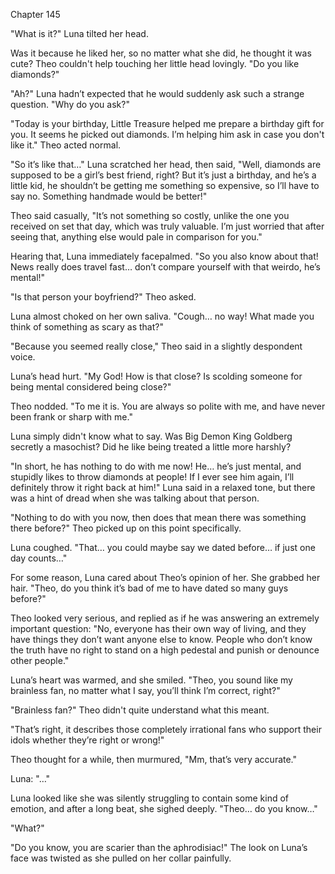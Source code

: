 Chapter 145

"What is it?" Luna tilted her head.


Was it because he liked her, so no matter what she did, he thought it was cute? Theo couldn't help touching her little head lovingly. "Do you like diamonds?"


"Ah?" Luna hadn’t expected that he would suddenly ask such a strange question. "Why do you ask?"


"Today is your birthday, Little Treasure helped me prepare a birthday gift for you. It seems he picked out diamonds. I’m helping him ask in case you don't like it." Theo acted normal.


"So it’s like that…" Luna scratched her head, then said, "Well, diamonds are supposed to be a girl’s best friend, right? But it’s just a birthday, and he’s a little kid, he shouldn’t be getting me something so expensive, so I’ll have to say no. Something handmade would be better!"


Theo said casually, "It’s not something so costly, unlike the one you received on set that day, which was truly valuable. I’m just worried that after seeing that, anything else would pale in comparison for you."


Hearing that, Luna immediately facepalmed. "So you also know about that! News really does travel fast… don’t compare yourself with that weirdo, he’s mental!"


"Is that person your boyfriend?" Theo asked.


Luna almost choked on her own saliva. "Cough… no way! What made you think of something as scary as that?"


"Because you seemed really close," Theo said in a slightly despondent voice.


Luna’s head hurt. "My God! How is that close? Is scolding someone for being mental considered being close?"


Theo nodded. "To me it is. You are always so polite with me, and have never been frank or sharp with me."


Luna simply didn't know what to say. Was Big Demon King Goldberg secretly a masochist? Did he like being treated a little more harshly?


"In short, he has nothing to do with me now! He… he’s just mental, and stupidly likes to throw diamonds at people! If I ever see him again, I’ll definitely throw it right back at him!" Luna said in a relaxed tone, but there was a hint of dread when she was talking about that person.


"Nothing to do with you now, then does that mean there was something there before?" Theo picked up on this point specifically.


Luna coughed. "That… you could maybe say we dated before… if just one day counts…"


For some reason, Luna cared about Theo’s opinion of her. She grabbed her hair. "Theo, do you think it’s bad of me to have dated so many guys before?"


Theo looked very serious, and replied as if he was answering an extremely important question: "No, everyone has their own way of living, and they have things they don’t want anyone else to know. People who don’t know the truth have no right to stand on a high pedestal and punish or denounce other people."


Luna’s heart was warmed, and she smiled. "Theo, you sound like my brainless fan, no matter what I say, you’ll think I’m correct, right?"


"Brainless fan?" Theo didn't quite understand what this meant.


"That’s right, it describes those completely irrational fans who support their idols whether they’re right or wrong!"


Theo thought for a while, then murmured, "Mm, that’s very accurate."


Luna: "…"


Luna looked like she was silently struggling to contain some kind of emotion, and after a long beat, she sighed deeply. "Theo… do you know…"


"What?"


"Do you know, you are scarier than the aphrodisiac!" The look on Luna’s face was twisted as she pulled on her collar painfully.

